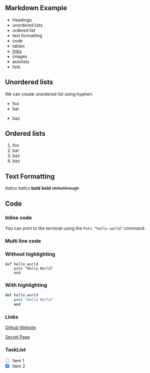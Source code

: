 ## Markdown Example

- Headings
- unordered lists
- ordered list
- text formatting
- code
- tables
- [links](#links)
- images
- autolists
- lists

## Unordered lists
We can create unordered list using hyphen.

- foo 
- bar
+ baz
## Ordered lists

1. foo
1. bar
1. baz
2. baz


## Text Formatting
*italics*
_italics_
**bold**
__bold__
~~strikethrough~~

## Code

### Inline code

You can print to the terminal using the `Puts "hello world"` command.

### Multi line code

### Without highlighting

```
def hello_world
    puts "Hello World"
    end
```
### With highlighting

```rb
def hello_world
    puts "Hello World"
    end
```


### Links
[Github Website](https://github.com)

[Secret Page](Secret.md)

### TaskList

- [ ] Item 1
- [x] Item 2
